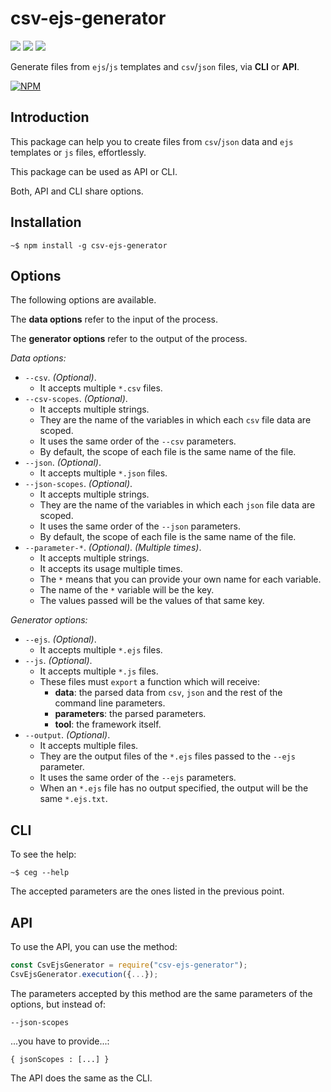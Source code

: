 # csv-ejs-generator

![](https://img.shields.io/badge/version-1.0.0-green.svg) ![](https://img.shields.io/badge/tests-passing-green.svg) ![](https://img.shields.io/badge/coverage-no-red.svg) 

Generate files from `ejs`/`js` templates and `csv`/`json` files, via **CLI** or **API**.

[![NPM](https://nodei.co/npm/progene.png?stars&downloads)](https://www.npmjs.com/package/progene)

## Introduction

This package can help you to create files from `csv`/`json` data and `ejs` templates or `js` files, effortlessly.

This package can be used as API or CLI.

Both, API and CLI share options.

## Installation

`~$ npm install -g csv-ejs-generator`

## Options

The following options are available.

The **data options** refer to the input of the process.

The **generator options** refer to the output of the process.

*Data options:*

- `--csv`. *(Optional)*.
   - It accepts multiple `*.csv` files.
- `--csv-scopes`. *(Optional)*.
   - It accepts multiple strings.
   - They are the name of the variables in which each `csv` file data are scoped.
   - It uses the same order of the `--csv` parameters.
   - By default, the scope of each file is the same name of the file.
- `--json`. *(Optional)*.
   - It accepts multiple `*.json` files.
- `--json-scopes`. *(Optional)*.
   - It accepts multiple strings.
   - They are the name of the variables in which each `json` file data are scoped.
   - It uses the same order of the `--json` parameters.
   - By default, the scope of each file is the same name of the file.
- `--parameter-*`. *(Optional)*. *(Multiple times)*.
   - It accepts multiple strings.
   - It accepts its usage multiple times.
   - The `*` means that you can provide your own name for each variable.
   - The name of the `*` variable will be the key.
   - The values passed will be the values of that same key.

*Generator options:*

- `--ejs`. *(Optional)*.
   - It accepts multiple `*.ejs` files.
- `--js`. *(Optional)*.
   - It accepts multiple `*.js` files.
   - These files must `export` a function which will receive:
      - **data**: the parsed data from `csv`, `json` and the rest of the command line parameters.
      - **parameters**: the parsed parameters.
      - **tool**: the framework itself.
- `--output`. *(Optional)*.
   - It accepts multiple files.
   - They are the output files of the `*.ejs` files passed to the `--ejs` parameter.
   - It uses the same order of the `--ejs` parameters.
   - When an `*.ejs` file has no output specified, the output will be the same `*.ejs.txt`.

## CLI

To see the help:

`~$ ceg --help`

The accepted parameters are the ones listed in the previous point.

## API

To use the API, you can use the method:

```js
const CsvEjsGenerator = require("csv-ejs-generator");
CsvEjsGenerator.execution({...});
```

The parameters accepted by this method are the same parameters of the options, but instead of:

`--json-scopes`

...you have to provide...:

`{ jsonScopes : [...] }`

The API does the same as the CLI.



